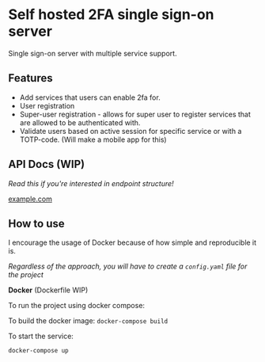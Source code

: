 # Self hosted 2FA single sign-on server

Single sign-on server with multiple service support.

## Features

- Add services that users can enable 2fa for.
- User registration
- Super-user registration - allows for super user to register services that are allowed to be authenticated with.
- Validate users based on active session for specific service or with a TOTP-code. (Will make a mobile app for this)

## API Docs (WIP)
*Read this if you're interested in endpoint structure!*

[example.com](url)

## How to use

I encourage the usage of Docker because of how simple and reproducible it is.

*Regardless of the approach, you will have to create a `config.yaml` file for the project*

**Docker** (Dockerfile WIP)

To run the project using docker compose:

To build the docker image:
`docker-compose build`

To start the service:

`docker-compose up`



